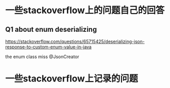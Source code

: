 # 一些stackoverflow上的问题自己的回答

## Q1 about enum deserializing

https://stackoverflow.com/questions/65715425/deserializing-json-response-to-custom-enum-value-in-java

the enum class miss @JsonCreator







# 一些stackoverflow上记录的问题

